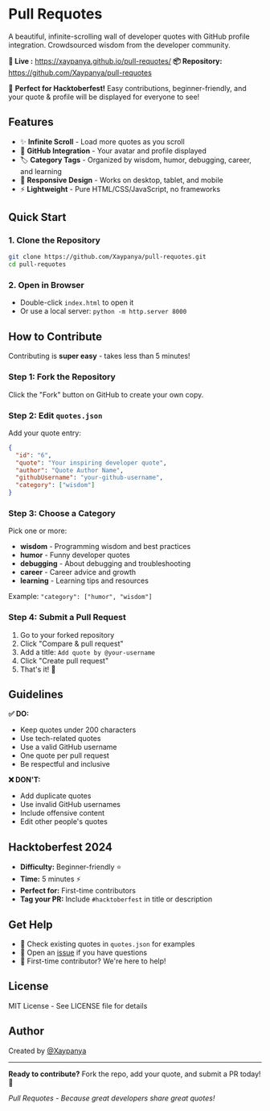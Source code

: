 # Pull Requotes

A beautiful, infinite-scrolling wall of developer quotes with GitHub profile integration. Crowdsourced wisdom from the developer community.

**🔗 Live :** https://xaypanya.github.io/pull-requotes/
**📦 Repository:** https://github.com/Xaypanya/pull-requotes

🎉 **Perfect for Hacktoberfest!** Easy contributions, beginner-friendly, and your quote & profile will be displayed for everyone to see!

## Features

- ✨ **Infinite Scroll** - Load more quotes as you scroll
- 🎨 **GitHub Integration** - Your avatar and profile displayed
- 🏷️ **Category Tags** - Organized by wisdom, humor, debugging, career, and learning
- 📱 **Responsive Design** - Works on desktop, tablet, and mobile
- ⚡ **Lightweight** - Pure HTML/CSS/JavaScript, no frameworks

## Quick Start

### 1. Clone the Repository
```bash
git clone https://github.com/Xaypanya/pull-requotes.git
cd pull-requotes
```

### 2. Open in Browser
- Double-click `index.html` to open it
- Or use a local server: `python -m http.server 8000`

## How to Contribute

Contributing is **super easy** - takes less than 5 minutes!

### Step 1: Fork the Repository
Click the "Fork" button on GitHub to create your own copy.

### Step 2: Edit `quotes.json`
Add your quote entry:

```json
{
  "id": "6",
  "quote": "Your inspiring developer quote",
  "author": "Quote Author Name",
  "githubUsername": "your-github-username",
  "category": ["wisdom"]
}
```

### Step 3: Choose a Category
Pick one or more:
- **wisdom** - Programming wisdom and best practices
- **humor** - Funny developer quotes
- **debugging** - About debugging and troubleshooting
- **career** - Career advice and growth
- **learning** - Learning tips and resources

Example: `"category": ["humor", "wisdom"]`

### Step 4: Submit a Pull Request
1. Go to your forked repository
2. Click "Compare & pull request"
3. Add a title: `Add quote by @your-username`
4. Click "Create pull request"
5. That's it! 🎉

## Guidelines

**✅ DO:**
- Keep quotes under 200 characters
- Use tech-related quotes
- Use a valid GitHub username
- One quote per pull request
- Be respectful and inclusive

**❌ DON'T:**
- Add duplicate quotes
- Use invalid GitHub usernames
- Include offensive content
- Edit other people's quotes

## Hacktoberfest 2024

- **Difficulty:** Beginner-friendly ⭐
- **Time:** 5 minutes ⚡
- **Perfect for:** First-time contributors
- **Tag your PR:** Include `#hacktoberfest` in title or description

## Get Help

- 💬 Check existing quotes in `quotes.json` for examples
- 📝 Open an [issue](https://github.com/Xaypanya/pull-requotes/issues) if you have questions
- 🤝 First-time contributor? We're here to help!

## License

MIT License - See LICENSE file for details

## Author

Created by [@Xaypanya](https://github.com/Xaypanya)

---

**Ready to contribute?** Fork the repo, add your quote, and submit a PR today! 🚀

*Pull Requotes - Because great developers share great quotes!*
